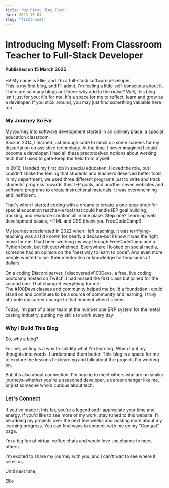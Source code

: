 ```yaml
---
title: 'My First Blog Post'
date: 2023-10-01
slug: "first-post"
---
```


# Introducing Myself: From Classroom Teacher to Full-Stack Developer
#### Published on 15 March 2025

Hi! My name is Ellie, and I'm a full-stack software developer.\
This is my first blog, and I'll admit, I'm feeling a little self-conscious about it. There are so many blogs out there–why add to the noise? Well, this blog isn't just for you; it's for me. It's a space for me to reflect, learn and grow as a developer. If you stick around, you may just find something valuable here too.

### My Journey So Far
My journey into software development started in an unlikely place: a special education classroom.\
Back in 2014, I learned just enough code to mock up some screens for my dissertation on assistive technology. At the time, I never imagined I could become a developer. I had all these preconceived notions about working tech that I used to gate-keep the field from myself.

In 2016, I landed my first job in special education. I loved the role, but I couldn't shake the feeling that students and teachers deserved better tools. In my department, we used three different programs just to write and track students' progress towards their IEP goals, and another seven websites and software programs to create instructional materials. It was overwhelming and inefficient.

That's when I started coding with a dream: to create a one-stop-shop for special education teacher–a tool that could handle IEP goal building, tracking, and resource creation all in one place. Step one? Learning web development basics, HTML and CSS (thank you FreeCodeCamp!).

My journey accelerated in 2022 when I left teaching. It was terrifying–teaching was all I'd known for nearly a decade–but I know it was the right move for me. I had been working my way through FreeCodeCamp and a Python book, but felt overwhelmed. Everywhere I looked on social media, someone had an opinion on the "best way to learn to code". And even more people wanted to sell their mentorship or knowledge for thousands of dollars.

On a coding Discord server, I discovered #100Devs, a free, live coding bootcamp hosted on Twitch. I had missed the first class but joined for the second one. That changed everything for me.\
The #100Devs classes and community helped me build a foundation I could stand on and continues to be a source of community and learning. I truly attribute my career change to that moment when I joined.

Today, I'm part of a lean team at the number one ERP system for the metal casting industry, putting my skills to work every day. 

### Why I Build This Blog
So, why a blog?

For me, writing is a way to solidify what I'm learning. When I put my thoughts into words, I understand them better. This blog is a space for me to explore the lessons I'm learning and talk about the projects I'm working on.

But, it's also about connection. I'm hoping to meet others who are on similar journeys–whether you're a seasoned developer, a career changer like me, or just someone who's curious about tech.

### Let's Connect
If you've made it this far, you're a legend and I appreciate your time and energy. If you'd like to see more of my work, stay tuned to this website. I'll be adding my projects over the next few weeks and posting more about my learning progress. You can find ways to connect with me on my "Contact" page.

I'm a big fan of virtual coffee chats and would love the chance to meet others.

I'm excited to share my journey with you, and I can't wait to see where it takes us.

Until next time,

Ellie
